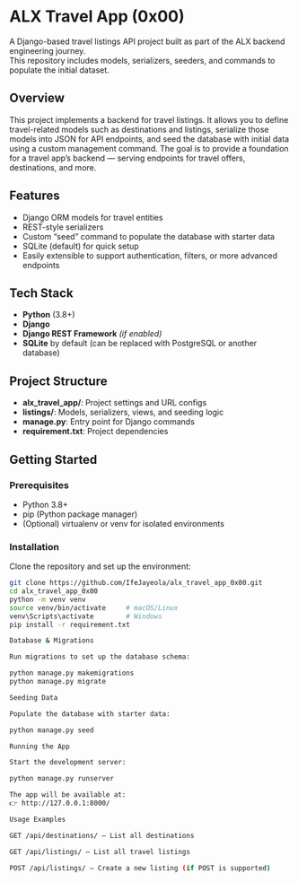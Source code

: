 # ALX Travel App (0x00)

A Django-based travel listings API project built as part of the ALX backend engineering journey.  
This repository includes models, serializers, seeders, and commands to populate the initial dataset.

## Overview

This project implements a backend for travel listings. It allows you to define travel-related models such as destinations and listings, serialize those models into JSON for API endpoints, and seed the database with initial data using a custom management command. The goal is to provide a foundation for a travel app’s backend — serving endpoints for travel offers, destinations, and more.

## Features

- Django ORM models for travel entities  
- REST-style serializers  
- Custom “seed” command to populate the database with starter data  
- SQLite (default) for quick setup  
- Easily extensible to support authentication, filters, or more advanced endpoints  

## Tech Stack

- **Python** (3.8+)  
- **Django**  
- **Django REST Framework** *(if enabled)*  
- **SQLite** by default (can be replaced with PostgreSQL or another database)  

## Project Structure
- **alx_travel_app/**: Project settings and URL configs  
- **listings/**: Models, serializers, views, and seeding logic  
- **manage.py**: Entry point for Django commands  
- **requirement.txt**: Project dependencies  

## Getting Started

### Prerequisites

- Python 3.8+  
- pip (Python package manager)  
- (Optional) virtualenv or venv for isolated environments  

### Installation

Clone the repository and set up the environment:

```bash
git clone https://github.com/IfeJayeola/alx_travel_app_0x00.git
cd alx_travel_app_0x00
python -m venv venv
source venv/bin/activate     # macOS/Linux
venv\Scripts\activate        # Windows
pip install -r requirement.txt

Database & Migrations

Run migrations to set up the database schema:

python manage.py makemigrations
python manage.py migrate

Seeding Data

Populate the database with starter data:

python manage.py seed

Running the App

Start the development server:

python manage.py runserver

The app will be available at:
👉 http://127.0.0.1:8000/

Usage Examples

GET /api/destinations/ — List all destinations

GET /api/listings/ — List all travel listings

POST /api/listings/ — Create a new listing (if POST is supported)
